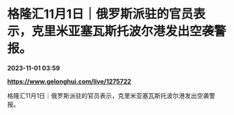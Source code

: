 # 格隆汇11月1日｜俄罗斯派驻的官员表示，克里米亚塞瓦斯托波尔港发出空袭警报。

**2023-11-01 03:59**

**https://www.gelonghui.com/live/1275722**

格隆汇11月1日｜俄罗斯派驻的官员表示，克里米亚塞瓦斯托波尔港发出空袭警报。